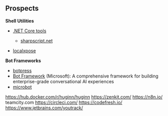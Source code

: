 ## Prospects

**Shell Utilities**

- [.NET Core tools](https://docs.microsoft.com/en-us/dotnet/core/tools/global-tools)

  - [sharpscript.net](sharpscript.net)

- [localxpose](https://docs.localxpose.io/gui)

**Bot Frameworks**

- [botpress](https://botpress.com/)
- [Bot Framework](https://dev.botframework.com/) (Microsoft): A comprehensive framework for building enterprise-grade conversational AI experiences
- [microbot](https://microbot.is/)

<https://hub.docker.com/r/huginn/huginn>
<https://zenkit.com/>
<https://n8n.io/>
teamcity.com
<https://circleci.com/>
<https://codefresh.io/>
<https://www.jetbrains.com/youtrack/>
